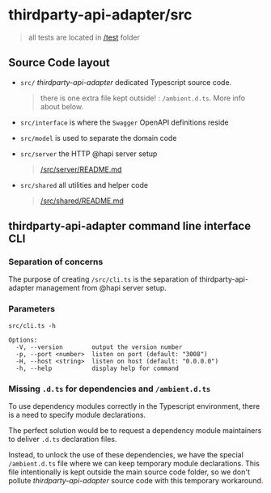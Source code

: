 # thirdparty-api-adapter/src #
> all tests are located in [/test](../test/README.md) folder

## Source Code layout ##

- `src/` _thirdparty-api-adapter_ dedicated Typescript source code.
  > there is one extra file kept outside! : `/ambient.d.ts`. More info about below.

- `src/interface` is where the `Swagger` OpenAPI definitions reside
- `src/model` is used to separate the domain code
- `src/server` the HTTP @hapi server setup 
  > [/src/server/README.md](server/README.md)
- `src/shared` all utilities and helper code 
  > [/src/shared/README.md](shared/README.md)

## thirdparty-api-adapter command line interface CLI

### Separation of concerns
The purpose of creating `/src/cli.ts` is the separation of thirdparty-api-adapter management from @hapi server setup. 


### Parameters
```text
src/cli.ts -h

Options:
  -V, --version        output the version number
  -p, --port <number>  listen on port (default: "3008")
  -H, --host <string>  listen on host (default: "0.0.0.0")
  -h, --help           display help for command
```


### Missing `.d.ts` for dependencies and `/ambient.d.ts` ###

To use dependency modules correctly in the Typescript environment, 
there is a need to specify module declarations. 

The perfect solution would be to request a dependency module maintainers to deliver `.d.ts` declaration files. 

Instead, to unlock the use of these dependencies, we have the special `/ambient.d.ts` file where we can keep temporary module declarations. This file intentionally is kept outside the main source code folder, so we don't pollute _thirdparty-api-adapter_ source code with this temporary workaround.